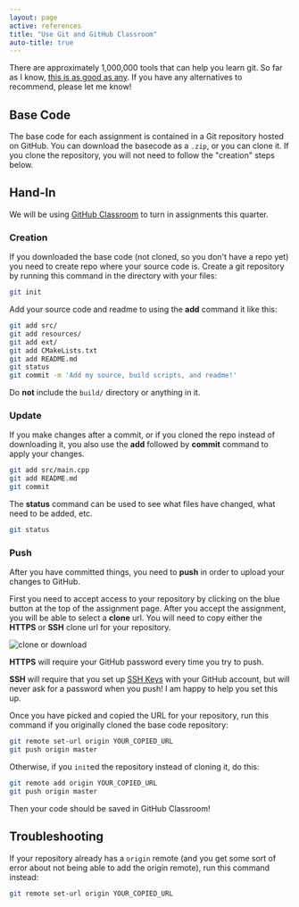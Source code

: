 ```yaml
---
layout: page
active: references
title: "Use Git and GitHub Classroom"
auto-title: true
---
```


There are approximately 1,000,000 tools that can help you learn git.
So far as I know, [this is as good as any](https://try.github.io/).
If you have any alternatives to recommend, please let me know!



## Base Code

The base code for each assignment is contained in a Git repository hosted on GitHub.
You can download the basecode as a `.zip`, or you can clone it.
If you clone the repository, you will not need to follow the "creation" steps below.



## Hand-In

We will be using [GitHub Classroom](https://classroom.github.com/) to turn in assignments this quarter.


### Creation

If you downloaded the base code (not cloned, so you don't have a repo yet) you need to create repo where your source code is.
Create a git repository by running this command in the directory with your files:

```bash
git init
```

Add your source code and readme to using the **add** command it like this:

```bash
git add src/
git add resources/
git add ext/
git add CMakeLists.txt
git add README.md
git status
git commit -m 'Add my source, build scripts, and readme!'
```

Do **not** include the `build/` directory or anything in it.

### Update

If you make changes after a commit, or if you cloned the repo instead of downloading it,
you also use the **add** followed by **commit** command to apply your changes.

```bash
git add src/main.cpp
git add README.md
git commit
```

The **status** command can be used to see what files have changed, what need to be added, etc.

```bash
git status
```

### Push

After you have committed things, you need to **push** in order to upload your changes to GitHub.

First you need to accept access to your repository by clicking on the blue button at the top of the assignment page.
After you accept the assignment, you will be able to select a **clone** url.
You will need to copy either the **HTTPS** or **SSH** clone url for your repository.

![clone or download](git-figure-clone.png)

**HTTPS** will require your GitHub password every time you try to push.

**SSH** will require that you set up [SSH Keys](https://help.github.com/articles/connecting-to-github-with-ssh/) with your GitHub account,
but will never ask for a password when you push!
I am happy to help you set this up.

Once you have picked and copied the URL for your repository,
run this command if you originally cloned the base code repository:

```bash
git remote set-url origin YOUR_COPIED_URL
git push origin master
```

Otherwise, if you `init`ed the repository instead of cloning it, do this:

```bash
git remote add origin YOUR_COPIED_URL
git push origin master
```

Then your code should be saved in GitHub Classroom!



## Troubleshooting

If your repository already has a `origin` remote (and you get some sort of error about not being able to add the origin remote),
run this command instead:

```bash
git remote set-url origin YOUR_COPIED_URL
```
